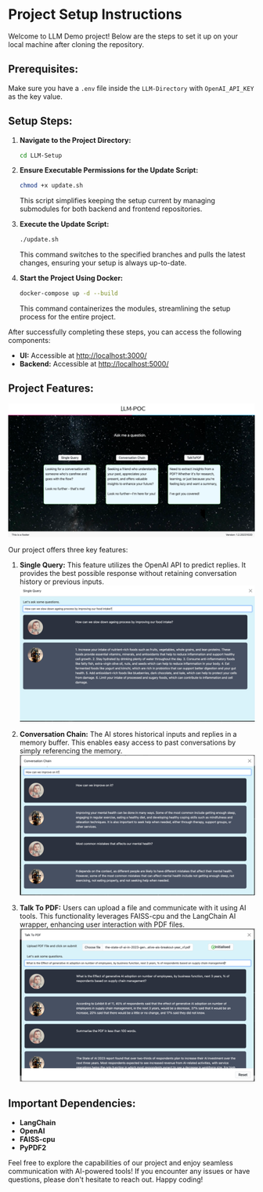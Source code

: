 # Project Setup Instructions

Welcome to LLM Demo project! Below are the steps to set it up on your local machine after cloning the repository.

## Prerequisites:

Make sure you have a `.env` file inside the `LLM-Directory` with `OpenAI_API_KEY` as the key value.

## Setup Steps:

1. **Navigate to the Project Directory:** 
   ```sh
   cd LLM-Setup
   ```

2. **Ensure Executable Permissions for the Update Script:** 
   ```sh
   chmod +x update.sh
   ```
   This script simplifies keeping the setup current by managing submodules for both backend and frontend repositories.

3. **Execute the Update Script:** 
   ```sh
   ./update.sh
   ```
   This command switches to the specified branches and pulls the latest changes, ensuring your setup is always up-to-date.

4. **Start the Project Using Docker:** 
   ```sh
   docker-compose up -d --build
   ```
   This command containerizes the modules, streamlining the setup process for the entire project.

After successfully completing these steps, you can access the following components:

- **UI:** Accessible at [http://localhost:3000/](http://localhost:3000/)
- **Backend:** Accessible at [http://localhost:5000/](http://localhost:5000/)

## Project Features:

![Dashboard Page](assets/Dashboard.png)

Our project offers three key features:

1. **Single Query:** This feature utilizes the OpenAI API to predict replies. It provides the best possible response without retaining conversation history or previous inputs.
   ![Single Query](assets/SingleQuery.png)

2. **Conversation Chain:** The AI stores historical inputs and replies in a memory buffer. This enables easy access to past conversations by simply referencing the memory.
   ![Conversation Chain](assets/ConversationChain.png)

3. **Talk To PDF:** Users can upload a file and communicate with it using AI tools. This functionality leverages FAISS-cpu and the LangChain AI wrapper, enhancing user interaction with PDF files.
   ![Talk To PDF](assets/TalkToPDF.png)

## Important Dependencies:

- **LangChain**
- **OpenAI**
- **FAISS-cpu**
- **PyPDF2**

Feel free to explore the capabilities of our project and enjoy seamless communication with AI-powered tools! If you encounter any issues or have questions, please don't hesitate to reach out. Happy coding!